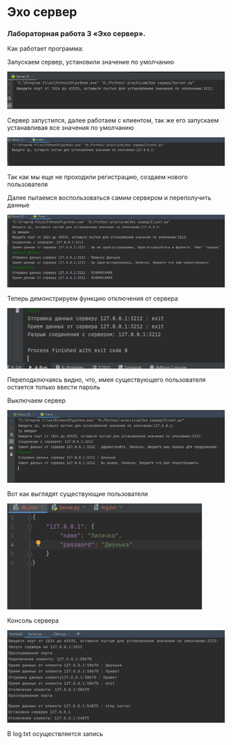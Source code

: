 # Эхо сервер
### Лабораторная работа 3 «Эхо сервер».

Как работает программа:

Запускаем сервер, установили значение по умолчанию

![screenshot](images/3-1.jpg)

Сервер запустился, далее работаем с клиентом, так же его запускаем устанавливая все значения по умолчанию 

![screenshot](images/3-2.jpg) 

Так как мы еще не проходили регистрацию, создаем нового пользователя

Далее пытаемся воспользоваться самим сервером и переполучить данные

![screenshot](images/3-3.jpg)

Теперь демонстрируем функцию отключения от сервера

![screenshot](images/3-4.jpg) 

Переподключаясь видно, что, имея существующего пользователя остается только ввести пароль

Выключаем сервер

![screenshot](images/3-5.jpg)

Вот как выглядят существующие пользователи    

![screenshot](images/3-6.jpg)

Консоль сервера

![screenshot](images/3-7.jpg)

В log.txt осуществляется запись

